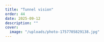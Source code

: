 ```yaml
---
title: "Tunnel vision"
order: 44
date: 2025-09-12
description: ""
cover:
  image: "/uploads/photo-1757705829138.jpg"
---
```



